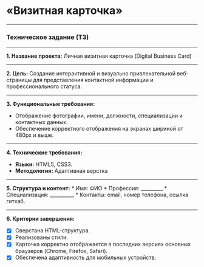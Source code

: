 # «Визитная карточка»
___
### Техническое задание (ТЗ)
___

**1. Название проекта:** Личная визитная карточка (Digital Business Card)
___
**2. Цель:** Создание интерактивной и визуально привлекательной веб-страницы для представления контактной информации и профессионального статуса.
___
**3. Функциональные требования:**
*   Отображение фотографии, имени, должности, специализации и контактных данных.
*   Обеспечение корректного отображения на экранах шириной от 480px и выше.
___
**4. Технические требования:**
*   **Языки:** HTML5, CSS3.
*   **Методология:** Адаптивная верстка
___
**5. Структура и контент:**
    *   Имя: ФИО
    *   Профессия: _________
    *   Специализация: __________
    *   Контакты: email, номер телефона, ссылка гитхаб.
___
**6. Критерии завершения:**
*   [x] Сверстана HTML-структура.
*   [x] Реализованы стили.
*   [x] Карточка корректно отображается в последних версиях основных браузеров (Chrome, Firefox, Safari).
*   [x] Обеспечена адаптивность для мобильных устройств.
